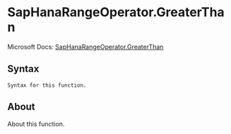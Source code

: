 ---
---

# SapHanaRangeOperator.GreaterThan

Microsoft Docs: [SapHanaRangeOperator.GreaterThan](https://docs.microsoft.com/en-us/powerquery-m/saphanarangeoperator-greaterthan)

## Syntax

```powerquery-m
Syntax for this function.
```

## About

About this function.

